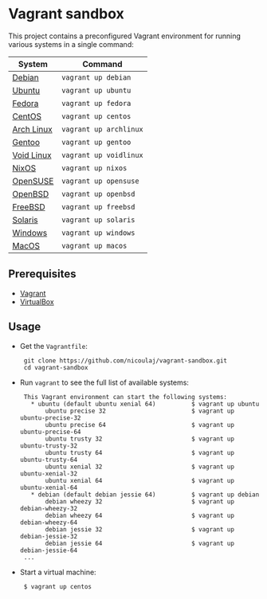 Vagrant sandbox
===============

This project contains a preconfigured Vagrant environment for running various systems in a single command:

| System                                       | Command                |
| -------------------------------------------- | ---------------------- |
| [Debian](https://www.debian.org)             | `vagrant up debian`    |
| [Ubuntu](https://www.ubuntu.com)             | `vagrant up ubuntu`    |
| [Fedora](https://getfedora.org)              | `vagrant up fedora`    |
| [CentOS](https://www.centos.org)             | `vagrant up centos`    |
| [Arch Linux](https://www.archlinux.org)      | `vagrant up archlinux` |
| [Gentoo](https://www.gentoo.org)             | `vagrant up gentoo`    |
| [Void Linux](http://www.voidlinux.eu)        | `vagrant up voidlinux` |
| [NixOS](https://nixos.org)                   | `vagrant up nixos`     |
| [OpenSUSE](https://www.opensuse.org)         | `vagrant up opensuse`  |
| [OpenBSD](https://www.openbsd.org)           | `vagrant up openbsd`   |
| [FreeBSD](https://www.freebsd.org)           | `vagrant up freebsd`   |
| [Solaris](http://www.oracle.com/solaris)     | `vagrant up solaris`   |
| [Windows](https://www.microsoft.com/windows) | `vagrant up windows`   |
| [MacOS](http://www.apple.com/macos)          | `vagrant up macos`     |


Prerequisites
-------------

  * [Vagrant](https://www.vagrantup.com)
  * [VirtualBox](https://www.virtualbox.org)

Usage
-----

 * Get the `Vagrantfile`:

        git clone https://github.com/nicoulaj/vagrant-sandbox.git
        cd vagrant-sandbox

 * Run `vagrant` to see the full list of available systems:

        This Vagrant environment can start the following systems:
          * ubuntu (default ubuntu xenial 64)          $ vagrant up ubuntu
              ubuntu precise 32                        $ vagrant up ubuntu-precise-32
              ubuntu precise 64                        $ vagrant up ubuntu-precise-64
              ubuntu trusty 32                         $ vagrant up ubuntu-trusty-32
              ubuntu trusty 64                         $ vagrant up ubuntu-trusty-64
              ubuntu xenial 32                         $ vagrant up ubuntu-xenial-32
              ubuntu xenial 64                         $ vagrant up ubuntu-xenial-64
          * debian (default debian jessie 64)          $ vagrant up debian
              debian wheezy 32                         $ vagrant up debian-wheezy-32
              debian wheezy 64                         $ vagrant up debian-wheezy-64
              debian jessie 32                         $ vagrant up debian-jessie-32
              debian jessie 64                         $ vagrant up debian-jessie-64
        ...

 * Start a virtual machine:
 
        $ vagrant up centos
